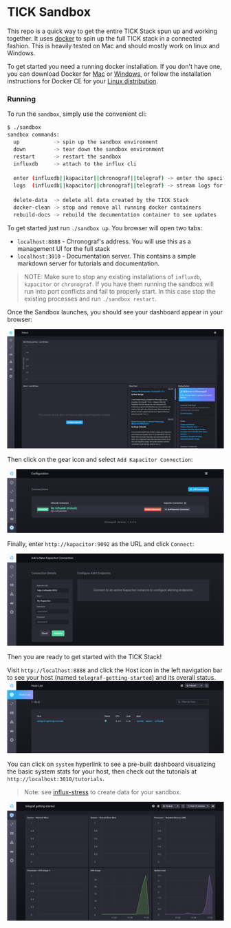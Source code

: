 # TICK Sandbox

This repo is a quick way to get the entire TICK Stack spun up and working together. It uses [docker](https://www.docker.com/) to spin up the full TICK stack in a connected fashion. This is heavily tested on Mac and should mostly work on linux and Windows.

To get started you need a running docker installation. If you don't have one, you can download Docker for [Mac](https://www.docker.com/docker-mac) or [Windows](https://www.docker.com/docker-windows), or follow the installation instructions for Docker CE for your [Linux distribution](https://docs.docker.com/engine/installation/#server).

### Running 

To run the `sandbox`, simply use the convenient cli:

```bash
$ ./sandbox
sandbox commands:
  up           -> spin up the sandbox environment
  down         -> tear down the sandbox environment
  restart      -> restart the sandbox
  influxdb     -> attach to the influx cli
  
  enter (influxdb||kapacitor||chronograf||telegraf) -> enter the specified container
  logs  (influxdb||kapacitor||chronograf||telegraf) -> stream logs for the specified container
  
  delete-data  -> delete all data created by the TICK Stack
  docker-clean -> stop and remove all running docker containers
  rebuild-docs -> rebuild the documentation container to see updates
```

To get started just run `./sandbox up`. You browser will open two tabs:

- `localhost:8888` - Chronograf's address. You will use this as a management UI for the full stack
- `localhost:3010` - Documentation server. This contains a simple markdown server for tutorials and documentation.

> NOTE: Make sure to stop any existing installations of `influxdb`, `kapacitor` or `chronograf`. If you have them running the sandbox will run into port conflicts and fail to properly start. In this case stop the existing processes and run `./sandbox restart`.

Once the Sandbox launches, you should see your dashboard appear in your browser:

![Dashboard](./documentation/static/images/landing-page.png)

Then click on the gear icon and select `Add Kapacitor Connection`:

![Kapacitor Configuration](./documentation/static/images/kapacitor-config.png)

Finally, enter `http://kapacitor:9092` as the URL and click `Connect`:

![Kapacitor Configuration](./documentation/static/images/configure-kapacitor.png)

Then you are ready to get started with the TICK Stack!

Visit `http://localhost:8888` and click the Host icon in the left navigation bar to see your host 
(named `telegraf-getting-started`) and its overall status. 
![Host List](./documentation/static/images/host-list.png)

You can click on `system` hyperlink to see a pre-built dashboard visualizing the basic system stats for your 
host, then check out the tutorials at `http://localhost:3010/tutorials`.

>Note: see [influx-stress](https://github.com/influxdata/influx-stress) to create data for your sandbox. 
>

![Dashboard](./documentation/static/images/sandbox-dashboard.png)
